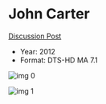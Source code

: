 # John Carter

[Discussion Post](https://www.avsforum.com/threads/bass-eq-for-filtered-movies.2995212/post-56841510)

* Year: 2012
* Format: DTS-HD MA 7.1

![img 0](https://fanart.tv/fanart/movies/49529/moviethumb/john-carter-56c10d1aa3d66.jpg)

![img 1](https://i.imgur.com/CLYltNA.png)

